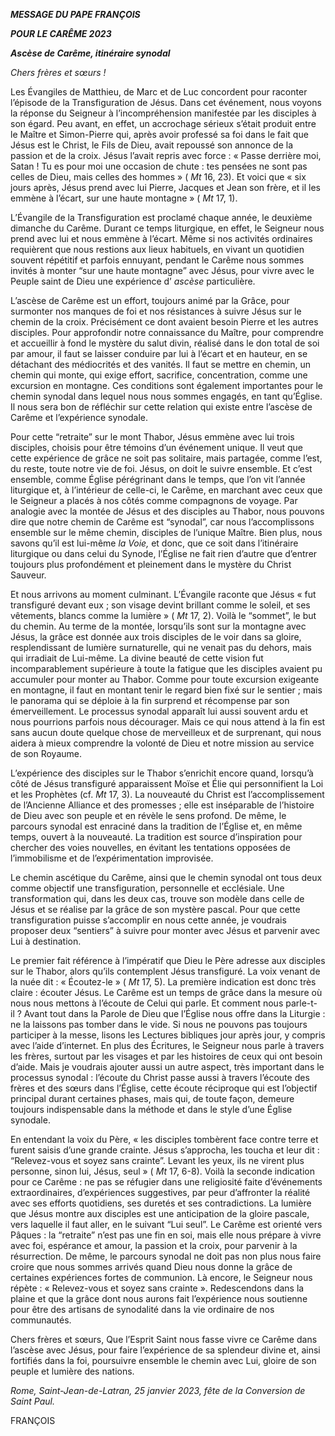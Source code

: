***MESSAGE DU PAPE FRANÇOIS***

***POUR LE CARÊME 2023***

***Ascèse de Carême, itinéraire synodal***

*Chers frères et sœurs !*

Les Évangiles de Matthieu, de Marc et de Luc concordent pour raconter l’épisode de la Transfiguration de Jésus. Dans cet événement, nous voyons la réponse du Seigneur à l’incompréhension manifestée par les disciples à son égard. Peu avant, en effet, un accrochage sérieux s’était produit entre le Maître et Simon-Pierre qui, après avoir professé sa foi dans le fait que Jésus est le Christ, le Fils de Dieu, avait repoussé son annonce de la passion et de la croix. Jésus l’avait repris avec force : « Passe derrière moi, Satan ! Tu es pour moi une occasion de chute : tes pensées ne sont pas celles de Dieu, mais celles des hommes » ( *Mt* 16, 23). Et voici que « six jours après, Jésus prend avec lui Pierre, Jacques et Jean son frère, et il les emmène à l’écart, sur une haute montagne » ( *Mt* 17, 1).

L’Évangile de la Transfiguration est proclamé chaque année, le deuxième dimanche du Carême. Durant ce temps liturgique, en effet, le Seigneur nous prend avec lui et nous emmène à l’écart. Même si nos activités ordinaires requièrent que nous restions aux lieux habituels, en vivant un quotidien souvent répétitif et parfois ennuyant, pendant le Carême nous sommes invités à monter “sur une haute montagne” avec Jésus, pour vivre avec le Peuple saint de Dieu une expérience d’ *ascèse* particulière.

L’ascèse de Carême est un effort, toujours animé par la Grâce, pour surmonter nos manques de foi et nos résistances à suivre Jésus sur le chemin de la croix. Précisément ce dont avaient besoin Pierre et les autres disciples. Pour approfondir notre connaissance du Maître, pour comprendre et accueillir à fond le mystère du salut divin, réalisé dans le don total de soi par amour, il faut se laisser conduire par lui à l’écart et en hauteur, en se détachant des médiocrités et des vanités. Il faut se mettre en chemin, un chemin qui monte, qui exige effort, sacrifice, concentration, comme une excursion en montagne. Ces conditions sont également importantes pour le chemin synodal dans lequel nous nous sommes engagés, en tant qu’Église. Il nous sera bon de réfléchir sur cette relation qui existe entre l’ascèse de Carême et l’expérience synodale.

Pour cette “retraite” sur le mont Thabor, Jésus emmène avec lui trois disciples, choisis pour être témoins d’un événement unique. Il veut que cette expérience de grâce ne soit pas solitaire, mais partagée, comme l’est, du reste, toute notre vie de foi. Jésus, on doit le suivre ensemble. Et c’est ensemble, comme Église pérégrinant dans le temps, que l’on vit l’année liturgique et, à l’intérieur de celle-ci, le Carême, en marchant avec ceux que le Seigneur a placés à nos côtés comme compagnons de voyage. Par analogie avec la montée de Jésus et des disciples au Thabor, nous pouvons dire que notre chemin de Carême est “synodal”, car nous l’accomplissons ensemble sur le même chemin, disciples de l’unique Maître. Bien plus, nous savons qu’il est lui-même *la Voie,* et donc, que ce soit dans l’itinéraire liturgique ou dans celui du Synode, l’Église ne fait rien d’autre que d’entrer toujours plus profondément et pleinement dans le mystère du Christ Sauveur.

Et nous arrivons au moment culminant. L’Évangile raconte que Jésus « fut transfiguré devant eux ; son visage devint brillant comme le soleil, et ses vêtements, blancs comme la lumière » ( *Mt* 17, 2). Voilà le “sommet”, le but du chemin. Au terme de la montée, lorsqu’ils sont sur la montagne avec Jésus, la grâce est donnée aux trois disciples de le voir dans sa gloire, resplendissant de lumière surnaturelle, qui ne venait pas du dehors, mais qui irradiait de Lui-même. La divine beauté de cette vision fut incomparablement supérieure à toute la fatigue que les disciples avaient pu accumuler pour monter au Thabor. Comme pour toute excursion exigeante en montagne, il faut en montant tenir le regard bien fixé sur le sentier ; mais le panorama qui se déploie à la fin surprend et récompense par son émerveillement. Le processus synodal apparaît lui aussi souvent ardu et nous pourrions parfois nous décourager. Mais ce qui nous attend à la fin est sans aucun doute quelque chose de merveilleux et de surprenant, qui nous aidera à mieux comprendre la volonté de Dieu et notre mission au service de son Royaume.

L’expérience des disciples sur le Thabor s’enrichit encore quand, lorsqu’à côté de Jésus transfiguré apparaissent Moïse et Élie qui personnifient la Loi et les Prophètes (cf. *Mt* 17, 3). La nouveauté du Christ est l’accomplissement de l’Ancienne Alliance et des promesses ; elle est inséparable de l’histoire de Dieu avec son peuple et en révèle le sens profond. De même, le parcours synodal est enraciné dans la tradition de l’Église et, en même temps, ouvert à la nouveauté. La tradition est source d’inspiration pour chercher des voies nouvelles, en évitant les tentations opposées de l’immobilisme et de l’expérimentation improvisée.

Le chemin ascétique du Carême, ainsi que le chemin synodal ont tous deux comme objectif une transfiguration, personnelle et ecclésiale. Une transformation qui, dans les deux cas, trouve son modèle dans celle de Jésus et se réalise par la grâce de son mystère pascal. Pour que cette transfiguration puisse s’accomplir en nous cette année, je voudrais proposer deux “sentiers” à suivre pour monter avec Jésus et parvenir avec Lui à destination.

Le premier fait référence à l’impératif que Dieu le Père adresse aux disciples sur le Thabor, alors qu’ils contemplent Jésus transfiguré. La voix venant de la nuée dit : « Écoutez-le » ( *Mt* 17, 5). La première indication est donc très claire : écouter Jésus. Le Carême est un temps de grâce dans la mesure où nous nous mettons à l’écoute de Celui qui parle. Et comment nous parle-t-il ? Avant tout dans la Parole de Dieu que l’Église nous offre dans la Liturgie : ne la laissons pas tomber dans le vide. Si nous ne pouvons pas toujours participer à la messe, lisons les Lectures bibliques jour après jour, y compris avec l’aide d’internet. En plus des Écritures, le Seigneur nous parle à travers les frères, surtout par les visages et par les histoires de ceux qui ont besoin d’aide. Mais je voudrais ajouter aussi un autre aspect, très important dans le processus synodal : l’écoute du Christ passe aussi à travers l’écoute des frères et des sœurs dans l’Église, cette écoute réciproque qui est l’objectif principal durant certaines phases, mais qui, de toute façon, demeure toujours indispensable dans la méthode et dans le style d’une Église synodale.

En entendant la voix du Père, « les disciples tombèrent face contre terre et furent saisis d’une grande crainte. Jésus s’approcha, les toucha et leur dit : “Relevez-vous et soyez sans crainte”. Levant les yeux, ils ne virent plus personne, sinon lui, Jésus, seul » ( *Mt* 17, 6-8). Voilà la seconde indication pour ce Carême : ne pas se réfugier dans une religiosité faite d’événements extraordinaires, d’expériences suggestives, par peur d’affronter la réalité avec ses efforts quotidiens, ses duretés et ses contradictions. La lumière que Jésus montre aux disciples est une anticipation de la gloire pascale, vers laquelle il faut aller, en le suivant “Lui seul”. Le Carême est orienté vers Pâques : la “retraite” n’est pas une fin en soi, mais elle nous prépare à vivre avec foi, espérance et amour, la passion et la croix, pour parvenir à la résurrection. De même, le parcours synodal ne doit pas non plus nous faire croire que nous sommes arrivés quand Dieu nous donne la grâce de certaines expériences fortes de communion. Là encore, le Seigneur nous répète : « Relevez-vous et soyez sans crainte ». Redescendons dans la plaine et que la grâce dont nous aurons fait l’expérience nous soutienne pour être des artisans de synodalité dans la vie ordinaire de nos communautés.

Chers frères et sœurs, Que l’Esprit Saint nous fasse vivre ce Carême dans l’ascèse avec Jésus, pour faire l’expérience de sa splendeur divine et, ainsi fortifiés dans la foi, poursuivre ensemble le chemin avec Lui, gloire de son peuple et lumière des nations.

*Rome, Saint-Jean-de-Latran, 25 janvier 2023, fête de la Conversion de Saint Paul.*

FRANÇOIS